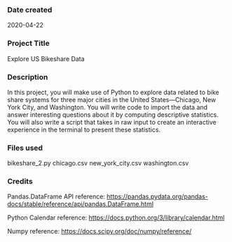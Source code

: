 ### Date created
2020-04-22

### Project Title
Explore US Bikeshare Data

### Description
In this project, you will make use of Python to explore data related to bike share systems for three major cities in the United States—Chicago, New York City, and Washington. You will write code to import the data and answer interesting questions about it by computing descriptive statistics. You will also write a script that takes in raw input to create an interactive experience in the terminal to present these statistics.

### Files used
bikeshare_2.py chicago.csv new_york_city.csv washington.csv

### Credits
Pandas.DataFrame API reference:
https://pandas.pydata.org/pandas-docs/stable/reference/api/pandas.DataFrame.html

Python Calendar reference:
https://docs.python.org/3/library/calendar.html

Numpy reference:
https://docs.scipy.org/doc/numpy/reference/